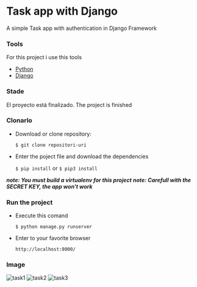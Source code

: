 # Task app with Django

A simple Task app with authentication in Django Framework

### Tools

For this project i use this tools

- [Python](https://www.python.org/)
- [Django](https://www.djangoproject.com/)

### Stade

El proyecto está finalizado.
The project is finished

### Clonarlo

- Download or clone repository:

  `$ git clone repositori-uri`

- Enter the poject file and download the dependencies

  `$ pip install` or `$ pip3 install`

**_note: You must build a virtualenv for this project_**
**_note: Carefull with the SECRET KEY, the app won't work_**

### Run the project

- Execute this comand

  `$ python manage.py runserver`

- Enter to your favorite browser

  `http://localhost:8000/`

### Image

![task1](https://user-images.githubusercontent.com/53627060/135169246-e3873eda-b4cc-42dc-ad3e-9987d7e70308.png)
![task2](https://user-images.githubusercontent.com/53627060/135169261-8b37d906-0333-4063-b251-e8964bb42ed3.png)
![task3](https://user-images.githubusercontent.com/53627060/135169269-9245450a-1cbd-4d14-b9a2-9be083fc7e8a.png)
